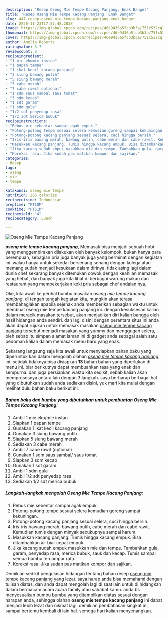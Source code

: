 ```yaml
---
description: "Resep Oseng Mie Tempe Kacang Panjang, Enak Banget"
title: "Resep Oseng Mie Tempe Kacang Panjang, Enak Banget"
slug: 447-resep-oseng-mie-tempe-kacang-panjang-enak-banget
date: 2020-11-23T17:57:48.203Z
image: https://img-global.cpcdn.com/recipes/46e9436a5fcb3b3a/751x532cq70/oseng-mie-tempe-kacang-panjang-foto-resep-utama.jpg
thumbnail: https://img-global.cpcdn.com/recipes/46e9436a5fcb3b3a/751x532cq70/oseng-mie-tempe-kacang-panjang-foto-resep-utama.jpg
cover: https://img-global.cpcdn.com/recipes/46e9436a5fcb3b3a/751x532cq70/oseng-mie-tempe-kacang-panjang-foto-resep-utama.jpg
author: Amelia Roberts
ratingvalue: 3.7
reviewcount: 6
recipeingredient:
- "1 mie ekomie instan"
- "1 papan tempe"
- "1 ikat kecil kacang panjang"
- "3 siung bawang putih"
- "5 siung bawang merah"
- "3 cabe merah"
- "7 cabe rawit optional"
- "1 sdm saus sambal saus tomat"
- "3 sdm kecap"
- "1 sdt garam"
- "1 sdm gula"
- "1/2 sdt penyedap rasa"
- "1/2 sdt merica bubuk"
recipeinstructions:
- "Rebus mie sebentar sampai agak empuk."
- "Potong-potong tempe sesuai selera kemudian goreng sampai kekuningan."
- "Potong-potong kacang panjang sesuai selera, cuci hingga bersih."
- "Iris-iris bawang merah, bawang putih, cabe merah dan cabe rawit. Kemudian tumis dengan minyak secukupnya sampai harum."
- "Masukkan kacang panjang. Tumis hingga kacang empuk. Bisa ditambahkan air biar cepat empuk."
- "Jika kacang sudah empuk masukkan mie dan tempe. Tambahkan gula, garam, penyedap rasa, merica bubuk, saus dan kecap. Tumis sampai semua bumbu tercampur rata."
- "Koreksi rasa. Jika sudah pas matikan kompor dan sajikan."
categories:
- Resep
tags:
- oseng
- mie
- tempe

katakunci: oseng mie tempe 
nutrition: 286 calories
recipecuisine: Indonesian
preptime: "PT10M"
cooktime: "PT51M"
recipeyield: "4"
recipecategory: Lunch

---
```



![Oseng Mie Tempe Kacang Panjang](https://img-global.cpcdn.com/recipes/46e9436a5fcb3b3a/751x532cq70/oseng-mie-tempe-kacang-panjang-foto-resep-utama.jpg)

<b><i>oseng mie tempe kacang panjang</i></b>, Memasak bisa menjadi sebuah hobi yang menggembirakan dilakukan oleh banyak kelompok. bukan hanya para perempuan, sebagian pria juga banyak juga yang berminat dengan kegiatan ini. walau hanya untuk sekedar bersenang senang dengan kolega atau memang sudah menjadi kesukaan dalam dirinya. tidak asing lagi dalam dunia chef sekarang banyak ditemukan cowok dengan keahlian memasak yang hebat, dan banyak juga kita lihat di berbagai warung makan dan restaurant yang mempekerjakan koki pria sebagai chef andalan nya.



Oke, kita awali ke perihal bumbu masakan <i>oseng mie tempe kacang panjang</i>. di tengah tengah kegiatan kita, mungkin akan terasa membahagiakan apabila sejenak anda memberikan sebagian waktu untuk membuat oseng mie tempe kacang panjang ini. dengan kesuksesan kalian dalam meracik masakan tersebut, akan menjadikan diri kalian bangga oleh hasil hidangan anda sendiri. dan lagi disini dengan perantara situs ini anda akan dapat rujukan untuk memasak masakan <u>oseng mie tempe kacang panjang</u> tersebut menjadi masakan yang yummy dan menggugah selera, oleh sebab itu simpan alamat laman ini di gadget anda sebagai salah satu pedoman kalian dalam memasak menu baru yang enak.


Sekarang langsung saja kita awali untuk menyiapkan bahan baku yang diperuntuk kan dalam mengolah olahan <u><i>oseng mie tempe kacang panjang</i></u> ini. setidak tidaknya bisa disiapkan <b>13</b> bahan bahan yang diperlukan di menu ini. biar berikutnya dapat membuahkan rasa yang enak dan sempurna. dan juga persiapkan waktu kita sedikit, sebab kalian akan memprosesnya antara lain dengan <b>7</b> langkah. saya berharap berbagai hal yang dibutuhkan sudah anda sediakan disini, yuk mari kita mulai dengan melihat dulu bahan baku berikut ini.

<!--inarticleads1-->

##### Bahan baku dan bumbu yang dibutuhkan untuk pembuatan Oseng Mie Tempe Kacang Panjang:

1. Ambil 1 mie eko/mie instan
1. Siapkan 1 papan tempe
1. Gunakan 1 ikat kecil kacang panjang
1. Gunakan 3 siung bawang putih
1. Siapkan 5 siung bawang merah
1. Sediakan 3 cabe merah
1. Ambil 7 cabe rawit (optional)
1. Gunakan 1 sdm saus sambal/ saus tomat
1. Siapkan 3 sdm kecap
1. Gunakan 1 sdt garam
1. Ambil 1 sdm gula
1. Ambil 1/2 sdt penyedap rasa
1. Sediakan 1/2 sdt merica bubuk




<!--inarticleads2-->

##### Langkah-langkah mengolah Oseng Mie Tempe Kacang Panjang:

1. Rebus mie sebentar sampai agak empuk.
1. Potong-potong tempe sesuai selera kemudian goreng sampai kekuningan.
1. Potong-potong kacang panjang sesuai selera, cuci hingga bersih.
1. Iris-iris bawang merah, bawang putih, cabe merah dan cabe rawit. Kemudian tumis dengan minyak secukupnya sampai harum.
1. Masukkan kacang panjang. Tumis hingga kacang empuk. Bisa ditambahkan air biar cepat empuk.
1. Jika kacang sudah empuk masukkan mie dan tempe. Tambahkan gula, garam, penyedap rasa, merica bubuk, saus dan kecap. Tumis sampai semua bumbu tercampur rata.
1. Koreksi rasa. Jika sudah pas matikan kompor dan sajikan.




Demikian sedikit pengulasan hidangan tentang bahan resep <u>oseng mie tempe kacang panjang</u> yang lezat. saya harap anda bisa memahami dengan tulisan diatas, dan anda dapat mengolah lagi di saat lain untuk di hidangkan dalam bermacam acara acara family atau sahabat kamu. anda bs menyesuaikan bumbu bumbu yang ditampilkan diatas sesuai dengan harapan anda, sehingga olahan <b>oseng mie tempe kacang panjang</b> ini dapat menjadi lebih lezat dan nikmat lagi. demikian pembahasan singkat ini, sampai bertemu kembali di lain hal. semoga hari kalian menyenangkan.
